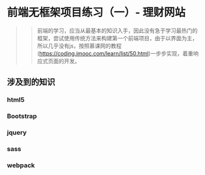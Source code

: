 # 前端无框架项目练习（一）- 理财网站

>> 前端的学习，应当从最基本的知识入手，因此没有急于学习最热门的框架，尝试使用传统方法来构建第一个前端项目，由于以界面为主，所以几乎没有js，按照慕课网的教程(https://coding.imooc.com/learn/list/50.html)一步步实现，着重响应式页面的开发。

## 涉及到的知识

### html5


### Bootstrap


### jquery


### sass


### webpack


